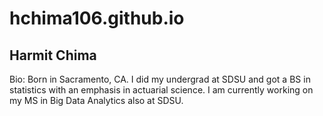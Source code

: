 # hchima106.github.io
## Harmit Chima
Bio: Born in Sacramento, CA. I did my undergrad at SDSU and got a BS in statistics with an emphasis in actuarial science. I am currently working on my MS in Big Data Analytics also at SDSU.
